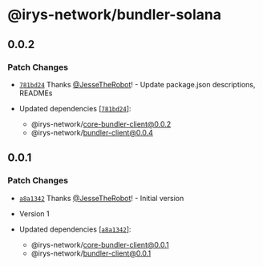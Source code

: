 # @irys-network/bundler-solana

## 0.0.2

### Patch Changes

- [`781bd24`](https://github.com/Irys-xyz/network-bundler-js-sdk/commit/781bd243f8da378acd996130d9b6fd6fe33c0499) Thanks [@JesseTheRobot](https://github.com/JesseTheRobot)! - Update package.json descriptions, READMEs

- Updated dependencies [[`781bd24`](https://github.com/Irys-xyz/network-bundler-js-sdk/commit/781bd243f8da378acd996130d9b6fd6fe33c0499)]:
  - @irys-network/core-bundler-client@0.0.2
  - @irys-network/bundler-client@0.0.4

## 0.0.1

### Patch Changes

- [`a8a1342`](https://github.com/Irys-xyz/network-bundler-js-sdk/commit/a8a134288cb0197c2e30121a1c2f17f8e02731d9) Thanks [@JesseTheRobot](https://github.com/JesseTheRobot)! - Initial version

- Version 1

- Updated dependencies [[`a8a1342`](https://github.com/Irys-xyz/network-bundler-js-sdk/commit/a8a134288cb0197c2e30121a1c2f17f8e02731d9)]:
  - @irys-network/core-bundler-client@0.0.1
  - @irys-network/bundler-client@0.0.1
